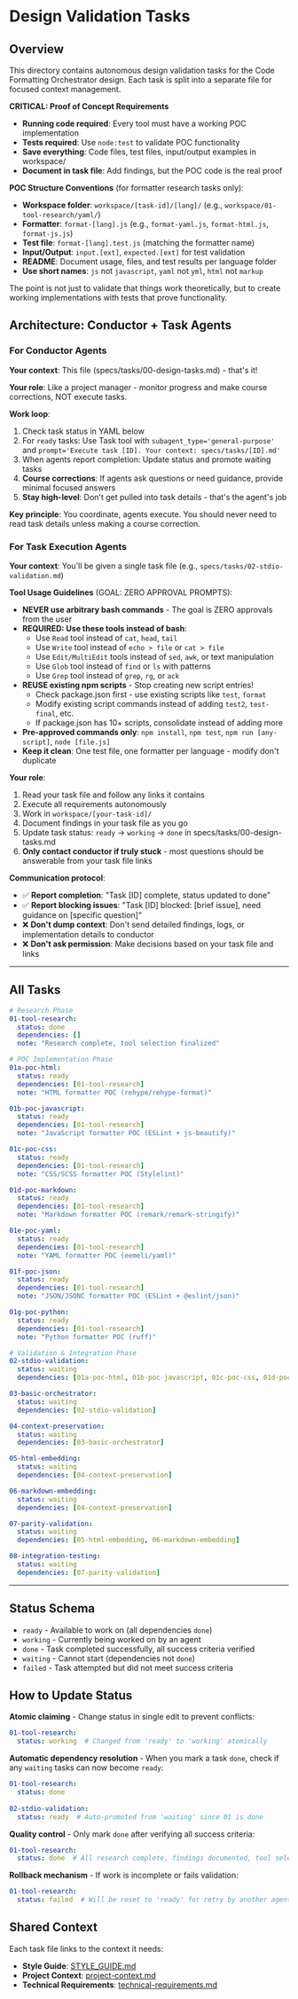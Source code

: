 # Design Validation Tasks

## Overview
This directory contains autonomous design validation tasks for the Code Formatting Orchestrator design. Each task is split into a separate file for focused context management.

**CRITICAL: Proof of Concept Requirements**
- **Running code required**: Every tool must have a working POC implementation
- **Tests required**: Use `node:test` to validate POC functionality 
- **Save everything**: Code files, test files, input/output examples in workspace/
- **Document in task file**: Add findings, but the POC code is the real proof

**POC Structure Conventions** (for formatter research tasks only):
- **Workspace folder**: `workspace/[task-id]/[lang]/` (e.g., `workspace/01-tool-research/yaml/`)
- **Formatter**: `format-[lang].js` (e.g., `format-yaml.js`, `format-html.js`, `format-js.js`)  
- **Test file**: `format-[lang].test.js` (matching the formatter name)
- **Input/Output**: `input.[ext]`, `expected.[ext]` for test validation
- **README**: Document usage, files, and test results per language folder
- **Use short names**: `js` not `javascript`, `yaml` not `yml`, `html` not `markup`

The point is not just to validate that things work theoretically, but to create working implementations with tests that prove functionality.

## Architecture: Conductor + Task Agents

### For Conductor Agents
**Your context**: This file (specs/tasks/00-design-tasks.md) - that's it!

**Your role**: Like a project manager - monitor progress and make course corrections, NOT execute tasks.

**Work loop**:
1. Check task status in YAML below
2. For `ready` tasks: Use Task tool with `subagent_type='general-purpose'` and `prompt='Execute task [ID]. Your context: specs/tasks/[ID].md'`
3. When agents report completion: Update status and promote waiting tasks
4. **Course corrections**: If agents ask questions or need guidance, provide minimal focused answers
5. **Stay high-level**: Don't get pulled into task details - that's the agent's job

**Key principle**: You coordinate, agents execute. You should never need to read task details unless making a course correction.

### For Task Execution Agents
**Your context**: You'll be given a single task file (e.g., `specs/tasks/02-stdio-validation.md`)

**Tool Usage Guidelines** (GOAL: ZERO APPROVAL PROMPTS):
- **NEVER use arbitrary bash commands** - The goal is ZERO approvals from the user
- **REQUIRED: Use these tools instead of bash**:
  - Use `Read` tool instead of `cat`, `head`, `tail` 
  - Use `Write` tool instead of `echo > file` or `cat > file`
  - Use `Edit/MultiEdit` tools instead of `sed`, `awk`, or text manipulation
  - Use `Glob` tool instead of `find` or `ls` with patterns
  - Use `Grep` tool instead of `grep`, `rg`, or `ack`
- **REUSE existing npm scripts** - Stop creating new script entries!
  - Check package.json first - use existing scripts like `test`, `format`
  - Modify existing script commands instead of adding `test2`, `test-final`, etc.
  - If package.json has 10+ scripts, consolidate instead of adding more
- **Pre-approved commands only**: `npm install`, `npm test`, `npm run [any-script]`, `node [file.js]`
- **Keep it clean**: One test file, one formatter per language - modify don't duplicate

**Your role**: 
1. Read your task file and follow any links it contains
2. Execute all requirements autonomously 
3. Work in `workspace/[your-task-id]/` 
4. Document findings in your task file as you go
5. Update task status: `ready` → `working` → `done` in specs/tasks/00-design-tasks.md
6. **Only contact conductor if truly stuck** - most questions should be answerable from your task file links

**Communication protocol**: 
- ✅ **Report completion**: "Task [ID] complete, status updated to done"
- ✅ **Report blocking issues**: "Task [ID] blocked: [brief issue], need guidance on [specific question]"  
- ❌ **Don't dump context**: Don't send detailed findings, logs, or implementation details to conductor
- ❌ **Don't ask permission**: Make decisions based on your task file and links

---

## All Tasks

```yaml
# Research Phase
01-tool-research:
  status: done
  dependencies: []
  note: "Research complete, tool selection finalized"

# POC Implementation Phase
01a-poc-html:
  status: ready
  dependencies: [01-tool-research]
  note: "HTML formatter POC (rehype/rehype-format)"

01b-poc-javascript:
  status: ready
  dependencies: [01-tool-research]
  note: "JavaScript formatter POC (ESLint + js-beautify)"

01c-poc-css:
  status: ready
  dependencies: [01-tool-research]
  note: "CSS/SCSS formatter POC (Stylelint)"

01d-poc-markdown:
  status: ready
  dependencies: [01-tool-research]
  note: "Markdown formatter POC (remark/remark-stringify)"

01e-poc-yaml:
  status: ready
  dependencies: [01-tool-research]
  note: "YAML formatter POC (eemeli/yaml)"

01f-poc-json:
  status: ready
  dependencies: [01-tool-research]
  note: "JSON/JSONC formatter POC (ESLint + @eslint/json)"

01g-poc-python:
  status: ready
  dependencies: [01-tool-research]
  note: "Python formatter POC (ruff)"

# Validation & Integration Phase
02-stdio-validation:
  status: waiting
  dependencies: [01a-poc-html, 01b-poc-javascript, 01c-poc-css, 01d-poc-markdown, 01e-poc-yaml, 01f-poc-json, 01g-poc-python]

03-basic-orchestrator:
  status: waiting
  dependencies: [02-stdio-validation]

04-context-preservation:
  status: waiting
  dependencies: [03-basic-orchestrator]

05-html-embedding:
  status: waiting
  dependencies: [04-context-preservation]

06-markdown-embedding:
  status: waiting
  dependencies: [04-context-preservation]

07-parity-validation:
  status: waiting
  dependencies: [05-html-embedding, 06-markdown-embedding]

08-integration-testing:
  status: waiting
  dependencies: [07-parity-validation]
```

---

## Status Schema

- `ready` - Available to work on (all dependencies `done`)
- `working` - Currently being worked on by an agent
- `done` - Task completed successfully, all success criteria verified
- `waiting` - Cannot start (dependencies not `done`)
- `failed` - Task attempted but did not meet success criteria

## How to Update Status

**Atomic claiming** - Change status in single edit to prevent conflicts:
```yaml
01-tool-research:
  status: working  # Changed from 'ready' to 'working' atomically
```

**Automatic dependency resolution** - When you mark a task `done`, check if any `waiting` tasks can now become `ready`:
```yaml
01-tool-research:
  status: done
  
02-stdio-validation:
  status: ready  # Auto-promoted from 'waiting' since 01 is done
```

**Quality control** - Only mark `done` after verifying all success criteria:
```yaml
01-tool-research:
  status: done  # All research complete, findings documented, tool selection report created
```

**Rollback mechanism** - If work is incomplete or fails validation:
```yaml
01-tool-research:
  status: failed  # Will be reset to 'ready' for retry by another agent
```


## Shared Context

Each task file links to the context it needs:
- **Style Guide**: [STYLE_GUIDE.md](../../STYLE_GUIDE.md)
- **Project Context**: [project-context.md](../project-context.md)  
- **Technical Requirements**: [technical-requirements.md](../technical-requirements.md)
